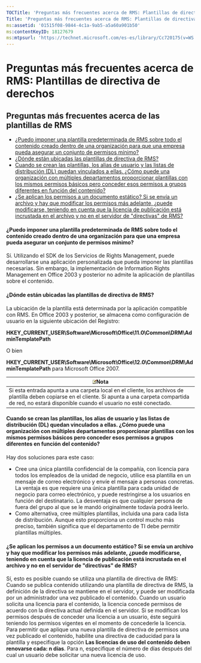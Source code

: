 ```yaml
---
TOCTitle: 'Preguntas más frecuentes acerca de RMS: Plantillas de directiva de derechos'
Title: 'Preguntas más frecuentes acerca de RMS: Plantillas de directiva de derechos'
ms:assetid: '01515f08-9844-4c1a-9ab5-a5a60a901b50'
ms:contentKeyID: 18127679
ms:mtpsurl: 'https://technet.microsoft.com/es-es/library/Cc720175(v=WS.10)'
---
```


Preguntas más frecuentes acerca de RMS: Plantillas de directiva de derechos
===========================================================================

Preguntas más frecuentes acerca de las plantillas de RMS
--------------------------------------------------------

-   [¿Puedo imponer una plantilla predeterminada de RMS sobre todo el contenido creado dentro de una organización para que una empresa pueda asegurar un conjunto de permisos mínimo?](#bkmk_57)
-   [¿Dónde están ubicadas las plantillas de directiva de RMS?](#bkmk_58)
-   [Cuando se crean las plantillas, los alias de usuario y las listas de distribución (DL) quedan vinculados a ellas. ¿Cómo puede una organización con múltiples departamentos proporcionar plantillas con los mismos permisos básicos pero conceder esos permisos a grupos diferentes en función del contenido?](#bkmk_59)
-   [¿Se aplican los permisos a un documento estático? Si se envía un archivo y hay que modificar los permisos más adelante, ¿puede modificarse, teniendo en cuenta que la licencia de publicación está incrustada en el archivo y no en el servidor de "directivas" de RMS?](#bkmk_60)

<span id="BKMK_57"></span>
#### ¿Puedo imponer una plantilla predeterminada de RMS sobre todo el contenido creado dentro de una organización para que una empresa pueda asegurar un conjunto de permisos mínimo?

Sí. Utilizando el SDK de los Servicios de Rights Management, puede desarrollarse una aplicación personalizada que pueda imponer las plantillas necesarias. Sin embargo, la implementación de Information Rights Management en Office 2003 y posterior no admite la aplicación de plantillas sobre el contenido.

<span id="BKMK_58"></span>
#### ¿Dónde están ubicadas las plantillas de directiva de RMS?

La ubicación de la plantilla está determinada por la aplicación compatible con RMS. En Office 2003 y posterior, se almacena como configuración de usuario en la siguiente ubicación del Registro:

**HKEY\_CURRENT\_USER\\Software\\Microsoft\\Office\\11.0\\Common\\DRM\\AdminTemplatePath**

O bien

**HKEY\_CURRENT\_USER\\Software\\Microsoft\\Office\\12.0\\Common\\DRM\\AdminTemplatePath** para Microsoft Office 2007.

| ![](images/Cc720175.note(WS.10).gif)Nota                                                                                                                                                  |
|------------------------------------------------------------------------------------------------------------------------------------------------------------------------------------------------------------------------|
| Si esta entrada apunta a una carpeta local en el cliente, los archivos de plantilla deben copiarse en el cliente. Si apunta a una carpeta compartida de red, no estará disponible cuando el usuario no esté conectado. |

<span id="BKMK_59"></span>
#### Cuando se crean las plantillas, los alias de usuario y las listas de distribución (DL) quedan vinculados a ellas. ¿Cómo puede una organización con múltiples departamentos proporcionar plantillas con los mismos permisos básicos pero conceder esos permisos a grupos diferentes en función del contenido?

Hay dos soluciones para este caso:

-   Cree una única plantilla confidencial de la compañía, con licencia para todos los empleados de la unidad de negocio, utilice esa plantilla en un mensaje de correo electrónico y envíe el mensaje a personas concretas. La ventaja es que requiere una única plantilla para cada unidad de negocio para correo electrónico, y puede restringirse a los usuarios en función del destinatario. La desventaja es que cualquier persona de fuera del grupo al que se le mandó originalmente todavía podrá leerlo.
-   Como alternativa, cree múltiples plantillas, incluida una para cada lista de distribución. Aunque esto proporciona un control mucho más preciso, también significa que el departamento de TI debe permitir plantillas múltiples.

<span id="BKMK_60"></span>
#### ¿Se aplican los permisos a un documento estático? Si se envía un archivo y hay que modificar los permisos más adelante, ¿puede modificarse, teniendo en cuenta que la licencia de publicación está incrustada en el archivo y no en el servidor de "directivas" de RMS?

Sí, esto es posible cuando se utiliza una plantilla de directiva de RMS: Cuando se publica contenido utilizando una plantilla de directiva de RMS, la definición de la directiva se mantiene en el servidor, y puede ser modificada por un administrador una vez publicado el contenido. Cuando un usuario solicita una licencia para el contenido, la licencia concede permisos de acuerdo con la directiva actual definida en el servidor. Si se modifican los permisos después de conceder una licencia a un usuario, éste seguirá teniendo los permisos vigentes en el momento de concederle la licencia. Para permitir que aplique una nueva plantilla de directiva de permisos una vez publicado el contenido, habilite una directiva de caducidad para la plantilla y especifique la opción **Las licencias de uso del contenido deben renovarse cada: n días**. Para n, especifique el número de días después del cual un usuario debe solicitar una nueva licencia de uso.
